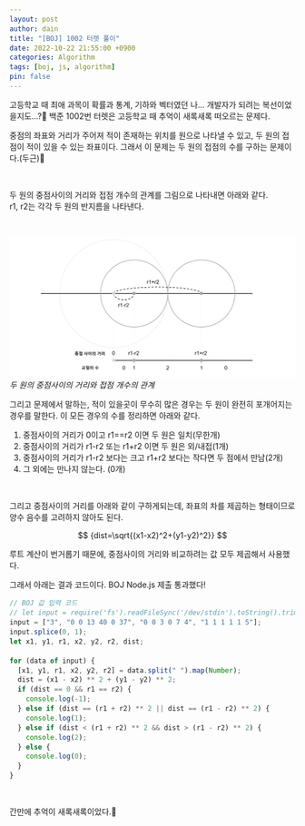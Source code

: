 ```yaml
---
layout: post
author: dain
title: "[BOJ] 1002 터렛 풀이"
date: 2022-10-22 21:55:00 +0900
categories: Algorithm
tags: [boj, js, algorithm]
pin: false
---
```


고등학교 때 최애 과목이 확률과 통계, 기하와 벡터였던 나... 개발자가 되려는 복선이었을지도...?🤔
백준 1002번 터렛은 고등학교 때 추억이 새록새록 떠오르는 문제다.

중점의 좌표와 거리가 주어져 적이 존재하는 위치를 원으로 나타낼 수 있고, 두 원의 접점이 적이 있을 수 있는 좌표이다.
그래서 이 문제는 두 원의 접점의 수를 구하는 문제이다.(두근)🤭

<br/>

두 원의 중점사이의 거리와 접점 개수의 관계를 그림으로 나타내면 아래와 같다.  
r1, r2는 각각 두 원의 반지름을 나타낸다.

<br/>

![Portfolio Project Design](/assets/img/post/1022_circle.png)
_두 원의 중점사이의 거리와 접점 개수의 관계_

그리고 문제에서 말하는, 적이 있을곳이 무수히 많은 경우는 두 원이 완전히 포개어지는 경우를 말한다. 이 모든 경우의 수를 정리하면 아래와 같다.

1. 중점사이의 거리가 0이고 r1==r2 이면 두 원은 일치(무한개)
2. 중점사이의 거리가 r1-r2 또는 r1+r2 이면 두 원은 외/내접(1개)
3. 중점사이의 거리가 r1-r2 보다는 크고 r1+r2 보다는 작다면 두 점에서 만남(2개)
4. 그 외에는 만나지 않는다. (0개)

<br/>

그리고 중점사이의 거리를 아래와 같이 구하게되는데, 좌표의 차를 제곱하는 형태이므로 양수 음수를 고려하지 않아도 된다.

$$ {dist=\sqrt{(x1-x2)^2+(y1-y2)^2}} $$

루트 계산이 번거롭기 때문에, 중점사이의 거리와 비교하려는 값 모두 제곱해서 사용했다.

그래서 아래는 결과 코드이다. BOJ Node.js 제출 통과했다!

```javascript
// BOJ 값 입력 코드
// let input = require('fs').readFileSync('/dev/stdin').toString().trim().split('\n')
input = ["3", "0 0 13 40 0 37", "0 0 3 0 7 4", "1 1 1 1 1 5"];
input.splice(0, 1);
let x1, y1, r1, x2, y2, r2, dist;

for (data of input) {
  [x1, y1, r1, x2, y2, r2] = data.split(" ").map(Number);
  dist = (x1 - x2) ** 2 + (y1 - y2) ** 2;
  if (dist == 0 && r1 == r2) {
    console.log(-1);
  } else if (dist == (r1 + r2) ** 2 || dist == (r1 - r2) ** 2) {
    console.log(1);
  } else if (dist < (r1 + r2) ** 2 && dist > (r1 - r2) ** 2) {
    console.log(2);
  } else {
    console.log(0);
  }
}
```

<br/>

간만에 추억이 새록새록이었다.🙂
